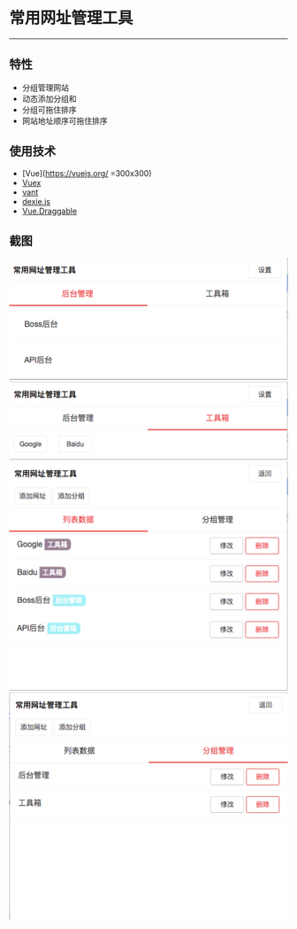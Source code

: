 # 常用网址管理工具
<hr>

## 特性
* 分组管理网站
* 动态添加分组和
* 分组可拖住排序
* 网站地址顺序可拖住排序

## 使用技术
* [Vue](https://vuejs.org/ =300x300)
* [Vuex](https://vuex.vuejs.org/)
* [vant](https://github.com/youzan/vant)
* [dexie.js](http://dexie.org/)
* [Vue.Draggable](https://github.com/SortableJS/Vue.Draggable#readme)

## 截图
![网站列表](screenshot/website-list.jpg "网站列表")
![网站标签显示](screenshot/website-taglist.jpg "网站标签显示")
![分组列表](screenshot/settings-list.jpg "分组列表")
![分组管理](screenshot/settings-group.jpg "分组管理")
